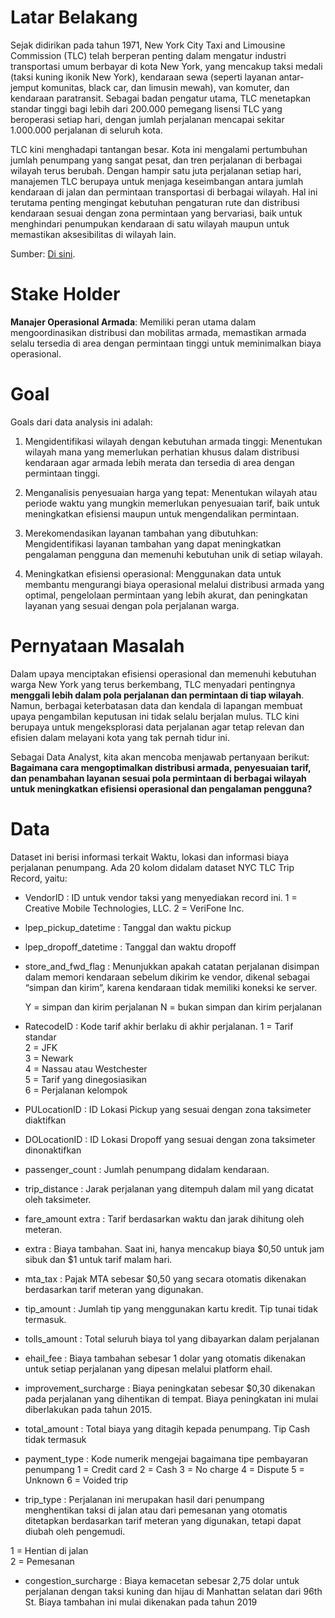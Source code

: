 # Latar Belakang
Sejak didirikan pada tahun 1971, New York City Taxi and Limousine Commission (TLC) telah berperan penting dalam mengatur industri transportasi umum berbayar di kota New York, yang mencakup taksi medali (taksi kuning ikonik New York), kendaraan sewa (seperti layanan antar-jemput komunitas, black car, dan limusin mewah), van komuter, dan kendaraan paratransit. Sebagai badan pengatur utama, TLC menetapkan standar tinggi bagi lebih dari 200.000 pemegang lisensi TLC yang beroperasi setiap hari, dengan jumlah perjalanan mencapai sekitar 1.000.000 perjalanan di seluruh kota. 

TLC kini menghadapi tantangan besar. Kota ini mengalami pertumbuhan jumlah penumpang yang sangat pesat, dan tren perjalanan di berbagai wilayah terus berubah. Dengan hampir satu juta perjalanan setiap hari, manajemen TLC berupaya untuk menjaga keseimbangan antara jumlah kendaraan di jalan dan permintaan transportasi di berbagai wilayah. Hal ini terutama penting mengingat kebutuhan pengaturan rute dan distribusi kendaraan sesuai dengan zona permintaan yang bervariasi, baik untuk menghindari penumpukan kendaraan di satu wilayah maupun untuk memastikan aksesibilitas di wilayah lain.

Sumber: [Di sini](https://www.nyc.gov/site/tlc/about/about-tlc.page).

# Stake Holder
**Manajer Operasional Armada**: Memiliki peran utama dalam mengoordinasikan distribusi dan mobilitas armada, memastikan armada selalu tersedia di area dengan permintaan tinggi untuk meminimalkan biaya operasional.

# Goal
Goals dari data analysis ini adalah:

1. Mengidentifikasi wilayah dengan kebutuhan armada tinggi: Menentukan wilayah mana yang memerlukan perhatian khusus dalam distribusi kendaraan agar armada lebih merata dan tersedia di area dengan permintaan tinggi.
  
2. Menganalisis penyesuaian harga yang tepat: Menentukan wilayah atau periode waktu yang mungkin memerlukan penyesuaian tarif, baik untuk meningkatkan efisiensi maupun untuk mengendalikan permintaan.

3. Merekomendasikan layanan tambahan yang dibutuhkan: Mengidentifikasi layanan tambahan yang dapat meningkatkan pengalaman pengguna dan memenuhi kebutuhan unik di setiap wilayah.

4. Meningkatkan efisiensi operasional: Menggunakan data untuk membantu mengurangi biaya operasional melalui distribusi armada yang optimal, pengelolaan permintaan yang lebih akurat, dan peningkatan layanan yang sesuai dengan pola perjalanan warga.


# Pernyataan Masalah
Dalam upaya menciptakan efisiensi operasional dan memenuhi kebutuhan warga New York yang terus berkembang, TLC menyadari pentingnya **menggali lebih dalam pola perjalanan dan permintaan di tiap wilayah**. Namun, berbagai keterbatasan data dan kendala di lapangan membuat upaya pengambilan keputusan ini tidak selalu berjalan mulus. TLC kini berupaya untuk mengeksplorasi data perjalanan agar tetap relevan dan efisien dalam melayani kota yang tak pernah tidur ini. 

 Sebagai Data Analyst, kita akan mencoba menjawab pertanyaan berikut: 
 **Bagaimana cara mengoptimalkan distribusi armada, penyesuaian tarif, dan penambahan layanan sesuai pola permintaan di berbagai wilayah untuk meningkatkan efisiensi operasional dan pengalaman pengguna?**

# Data
 Dataset ini berisi informasi terkait Waktu, lokasi dan informasi biaya perjalanan penumpang. Ada 20 kolom didalam dataset NYC TLC Trip Record, yaitu:

* VendorID    : ID untuk vendor taksi yang menyediakan record ini. 
     1 = Creative Mobile Technologies, LLC.
     2 = VeriFone Inc.

* lpep_pickup_datetime    :	Tanggal dan waktu pickup
* lpep_dropoff_datetime   :	Tanggal dan waktu dropoff
* store_and_fwd_flag      : Menunjukkan   apakah catatan perjalanan disimpan dalam memori kendaraan sebelum dikirim ke vendor, dikenal sebagai “simpan dan kirim”, karena kendaraan tidak memiliki koneksi ke server.

    Y = simpan dan kirim perjalanan
    N = bukan simpan dan kirim perjalanan
* RatecodeID	       : Kode tarif akhir berlaku di akhir perjalanan.
    1 = Tarif standar  
    2 = JFK  
    3 = Newark  
    4 = Nassau atau Westchester  
    5 = Tarif yang dinegosiasikan  
    6 = Perjalanan kelompok

* PULocationID : ID Lokasi Pickup yang sesuai dengan zona taksimeter diaktifkan
* DOLocationID : ID Lokasi Dropoff yang sesuai dengan zona taksimeter dinonaktifkan
* passenger_count	: Jumlah penumpang didalam kendaraan. 
* trip_distance : Jarak perjalanan yang ditempuh dalam mil yang dicatat oleh taksimeter.
* fare_amount	extra : Tarif berdasarkan waktu dan jarak dihitung oleh meteran.
* extra : Biaya tambahan. Saat ini, hanya mencakup biaya $0,50 untuk jam sibuk dan $1 untuk tarif malam hari.
* mta_tax : Pajak MTA sebesar $0,50 yang secara otomatis dikenakan berdasarkan tarif meteran yang digunakan.
* tip_amount	: Jumlah tip yang menggunakan kartu kredit. Tip tunai tidak termasuk.
* tolls_amount : Total seluruh biaya tol yang dibayarkan dalam perjalanan
* ehail_fee : Biaya tambahan sebesar 1 dolar yang otomatis dikenakan untuk setiap perjalanan yang dipesan melalui platform ehail.
* improvement_surcharge : Biaya peningkatan sebesar $0,30 dikenakan pada perjalanan yang dihentikan di tempat. Biaya peningkatan ini mulai diberlakukan pada tahun 2015.
* total_amount : Total biaya yang ditagih kepada penumpang. Tip Cash tidak termasuk
* payment_type	: Kode numerik mengejai bagaimana tipe pembayaran penumpang
 1 = Credit card
 2 = Cash
 3 = No charge
 4 = Dispute
 5 = Unknown
 6 = Voided trip

* trip_type	: Perjalanan ini merupakan hasil dari penumpang menghentikan taksi di jalan atau dari pemesanan yang otomatis ditetapkan berdasarkan tarif meteran yang digunakan, tetapi dapat diubah oleh pengemudi.

 1 = Hentian di jalan  
 2 = Pemesanan
* congestion_surcharge    : Biaya kemacetan sebesar 2,75 dolar untuk perjalanan dengan taksi kuning dan hijau di Manhattan selatan dari 96th St. Biaya tambahan ini mulai dikenakan pada tahun 2019



